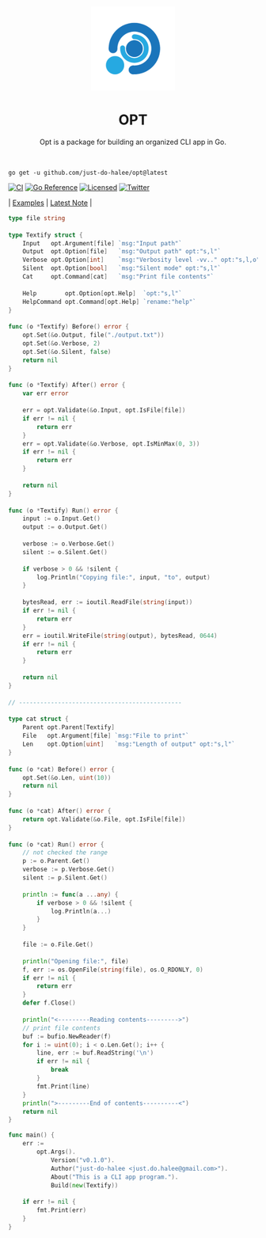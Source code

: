 <div align="center">
  <img src="./.github/logo.png" alt="go-arg" height="170px">
  <h1>OPT</h1>
  <p>Opt is a package for building an organized CLI app in Go.</p>
  <br/>
</div>

```shell
go get -u github.com/just-do-halee/opt@latest
```

[![CI][ci-badge]][ci-url]
[![Go Reference](https://pkg.go.dev/badge/github.com/just-do-halee/opt.svg)](https://pkg.go.dev/github.com/just-do-halee/opt)
[![Licensed][license-badge]][license-url]
[![Twitter][twitter-badge]][twitter-url]

[ci-badge]: https://github.com/just-do-halee/opt/actions/workflows/ci.yml/badge.svg
[license-badge]: https://img.shields.io/github/license/just-do-halee/opt?color=blue
[twitter-badge]: https://img.shields.io/twitter/follow/do_halee?style=flat&logo=twitter&color=4a4646&labelColor=333131&label=just-do-halee
[ci-url]: https://github.com/just-do-halee/opt/actions
[twitter-url]: https://twitter.com/do_halee
[license-url]: https://github.com/just-do-halee/opt

| [Examples](./examples/) | [Latest Note](./CHANGELOG.md) |

```go
type file string

type Textify struct {
	Input   opt.Argument[file] `msg:"Input path"`
	Output  opt.Option[file]   `msg:"Output path" opt:"s,l"`
	Verbose opt.Option[int]    `msg:"Verbosity level -vv.." opt:"s,l,o"`
	Silent  opt.Option[bool]   `msg:"Silent mode" opt:"s,l"`
	Cat     opt.Command[cat]   `msg:"Print file contents"`

	Help        opt.Option[opt.Help]  `opt:"s,l"`
	HelpCommand opt.Command[opt.Help] `rename:"help"`
}

func (o *Textify) Before() error {
	opt.Set(&o.Output, file("./output.txt"))
	opt.Set(&o.Verbose, 2)
	opt.Set(&o.Silent, false)
	return nil
}

func (o *Textify) After() error {
	var err error

	err = opt.Validate(&o.Input, opt.IsFile[file])
	if err != nil {
		return err
	}
	err = opt.Validate(&o.Verbose, opt.IsMinMax(0, 3))
	if err != nil {
		return err
	}

	return nil
}

func (o *Textify) Run() error {
	input := o.Input.Get()
	output := o.Output.Get()

	verbose := o.Verbose.Get()
	silent := o.Silent.Get()

	if verbose > 0 && !silent {
		log.Println("Copying file:", input, "to", output)
	}

	bytesRead, err := ioutil.ReadFile(string(input))
	if err != nil {
		return err
	}
	err = ioutil.WriteFile(string(output), bytesRead, 0644)
	if err != nil {
		return err
	}

	return nil
}

// ----------------------------------------------

type cat struct {
	Parent opt.Parent[Textify]
	File   opt.Argument[file] `msg:"File to print"`
	Len    opt.Option[uint]   `msg:"Length of output" opt:"s,l"`
}

func (o *cat) Before() error {
	opt.Set(&o.Len, uint(10))
	return nil
}

func (o *cat) After() error {
	return opt.Validate(&o.File, opt.IsFile[file])
}

func (o *cat) Run() error {
	// not checked the range
	p := o.Parent.Get()
	verbose := p.Verbose.Get()
	silent := p.Silent.Get()

	println := func(a ...any) {
		if verbose > 0 && !silent {
			log.Println(a...)
		}
	}

	file := o.File.Get()

	println("Opening file:", file)
	f, err := os.OpenFile(string(file), os.O_RDONLY, 0)
	if err != nil {
		return err
	}
	defer f.Close()

	println("<---------Reading contents--------->")
	// print file contents
	buf := bufio.NewReader(f)
	for i := uint(0); i < o.Len.Get(); i++ {
		line, err := buf.ReadString('\n')
		if err != nil {
			break
		}
		fmt.Print(line)
	}
	println(">---------End of contents----------<")
	return nil
}
```

```go
func main() {
	err :=
		opt.Args().
			Version("v0.1.0").
			Author("just-do-halee <just.do.halee@gmail.com>").
			About("This is a CLI app program.").
			Build(new(Textify))

	if err != nil {
		fmt.Print(err)
	}
}
```
